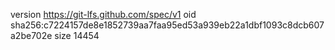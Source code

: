 version https://git-lfs.github.com/spec/v1
oid sha256:c7224157de8e1852739aa7faa95ed53a939eb22a1dbf1093c8dcb607a2be702e
size 14454
